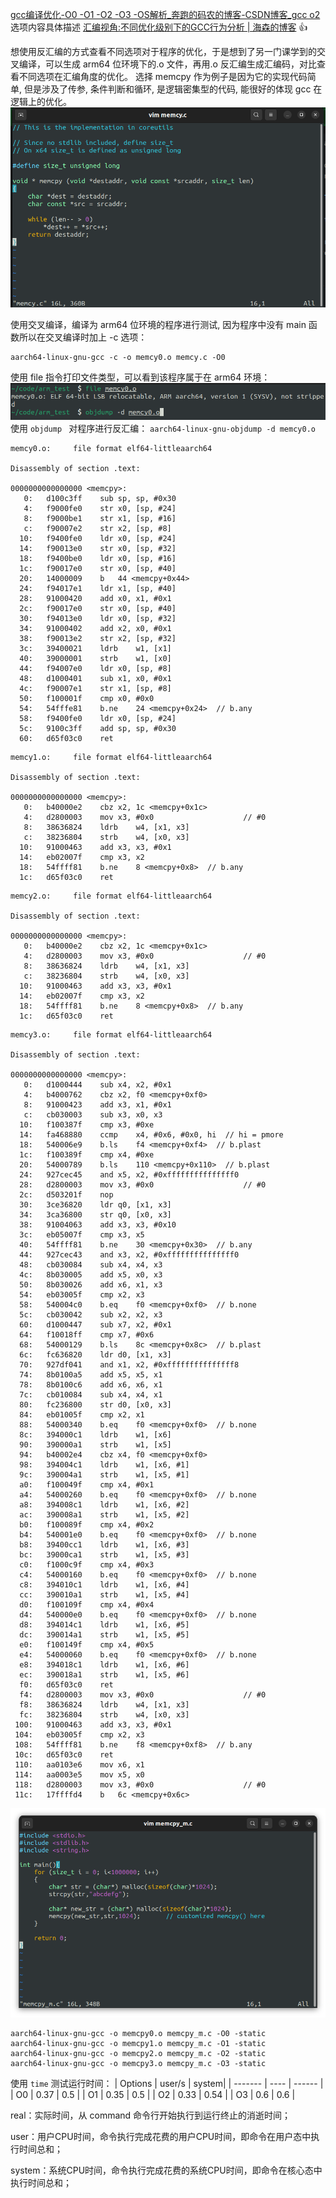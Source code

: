 [gcc编译优化-O0 -O1 -O2 -O3 -OS解析_奔跑的码农的博客-CSDN博客_gcc o2](https://blog.csdn.net/wuxing26jiayou/article/details/96132721) 选项内容具体描述
[汇编视角:不同优化级别下的GCC行为分析 | 海森的博客](https://hisenz.com/post/%E6%B1%87%E7%BC%96%E8%A7%86%E8%A7%92-%E4%B8%8D%E5%90%8C%E4%BC%98%E5%8C%96%E7%BA%A7%E5%88%AB%E4%B8%8B%E7%9A%84GCC%E8%A1%8C%E4%B8%BA%E5%88%86%E6%9E%90/) 👍

想使用反汇编的方式查看不同选项对于程序的优化，于是想到了另一门课学到的交叉编译，可以生成 arm64 位环境下的.o 文件，再用.o 反汇编生成汇编码，对比查看不同选项在汇编角度的优化。
选择 memcpy 作为例子是因为它的实现代码简单, 但是涉及了传参, 条件判断和循环, 是逻辑密集型的代码, 能很好的体现 gcc 在逻辑上的优化。
![500](https://raw.githubusercontent.com/acdefg/cdn/main/obsidian/202211171818644.png)

使用交叉编译，编译为 arm64 位环境的程序进行测试, 因为程序中没有 main 函数所以在交叉编译时加上 -c 选项：
```shell
aarch64-linux-gnu-gcc -c -o memcy0.o memcy.c -O0
```
使用 file 指令打印文件类型，可以看到该程序属于在 arm64 环境：
![](https://raw.githubusercontent.com/acdefg/cdn/main/obsidian/202211171841155.png)
使用 `objdump ` 对程序进行反汇编：
`aarch64-linux-gnu-objdump -d memcy0.o `

```shell
memcy0.o:     file format elf64-littleaarch64

Disassembly of section .text:

0000000000000000 <memcpy>:
   0:	d100c3ff 	sub	sp, sp, #0x30
   4:	f9000fe0 	str	x0, [sp, #24]
   8:	f9000be1 	str	x1, [sp, #16]
   c:	f90007e2 	str	x2, [sp, #8]
  10:	f9400fe0 	ldr	x0, [sp, #24]
  14:	f90013e0 	str	x0, [sp, #32]
  18:	f9400be0 	ldr	x0, [sp, #16]
  1c:	f90017e0 	str	x0, [sp, #40]
  20:	14000009 	b	44 <memcpy+0x44>
  24:	f94017e1 	ldr	x1, [sp, #40]
  28:	91000420 	add	x0, x1, #0x1
  2c:	f90017e0 	str	x0, [sp, #40]
  30:	f94013e0 	ldr	x0, [sp, #32]
  34:	91000402 	add	x2, x0, #0x1
  38:	f90013e2 	str	x2, [sp, #32]
  3c:	39400021 	ldrb	w1, [x1]
  40:	39000001 	strb	w1, [x0]
  44:	f94007e0 	ldr	x0, [sp, #8]
  48:	d1000401 	sub	x1, x0, #0x1
  4c:	f90007e1 	str	x1, [sp, #8]
  50:	f100001f 	cmp	x0, #0x0
  54:	54fffe81 	b.ne	24 <memcpy+0x24>  // b.any
  58:	f9400fe0 	ldr	x0, [sp, #24]
  5c:	9100c3ff 	add	sp, sp, #0x30
  60:	d65f03c0 	ret
```

```shell
memcy1.o:     file format elf64-littleaarch64

Disassembly of section .text:

0000000000000000 <memcpy>:
   0:	b40000e2 	cbz	x2, 1c <memcpy+0x1c>
   4:	d2800003 	mov	x3, #0x0                   	// #0
   8:	38636824 	ldrb	w4, [x1, x3]
   c:	38236804 	strb	w4, [x0, x3]
  10:	91000463 	add	x3, x3, #0x1
  14:	eb02007f 	cmp	x3, x2
  18:	54ffff81 	b.ne	8 <memcpy+0x8>  // b.any
  1c:	d65f03c0 	ret
```

```shell
memcy2.o:     file format elf64-littleaarch64

Disassembly of section .text:

0000000000000000 <memcpy>:
   0:	b40000e2 	cbz	x2, 1c <memcpy+0x1c>
   4:	d2800003 	mov	x3, #0x0                   	// #0
   8:	38636824 	ldrb	w4, [x1, x3]
   c:	38236804 	strb	w4, [x0, x3]
  10:	91000463 	add	x3, x3, #0x1
  14:	eb02007f 	cmp	x3, x2
  18:	54ffff81 	b.ne	8 <memcpy+0x8>  // b.any
  1c:	d65f03c0 	ret

```

```shell
memcy3.o:     file format elf64-littleaarch64

Disassembly of section .text:

0000000000000000 <memcpy>:
   0:	d1000444 	sub	x4, x2, #0x1
   4:	b4000762 	cbz	x2, f0 <memcpy+0xf0>
   8:	91000423 	add	x3, x1, #0x1
   c:	cb030003 	sub	x3, x0, x3
  10:	f100387f 	cmp	x3, #0xe
  14:	fa468880 	ccmp	x4, #0x6, #0x0, hi  // hi = pmore
  18:	540006e9 	b.ls	f4 <memcpy+0xf4>  // b.plast
  1c:	f100389f 	cmp	x4, #0xe
  20:	54000789 	b.ls	110 <memcpy+0x110>  // b.plast
  24:	927cec45 	and	x5, x2, #0xfffffffffffffff0
  28:	d2800003 	mov	x3, #0x0                   	// #0
  2c:	d503201f 	nop
  30:	3ce36820 	ldr	q0, [x1, x3]
  34:	3ca36800 	str	q0, [x0, x3]
  38:	91004063 	add	x3, x3, #0x10
  3c:	eb05007f 	cmp	x3, x5
  40:	54ffff81 	b.ne	30 <memcpy+0x30>  // b.any
  44:	927cec43 	and	x3, x2, #0xfffffffffffffff0
  48:	cb030084 	sub	x4, x4, x3
  4c:	8b030005 	add	x5, x0, x3
  50:	8b030026 	add	x6, x1, x3
  54:	eb03005f 	cmp	x2, x3
  58:	540004c0 	b.eq	f0 <memcpy+0xf0>  // b.none
  5c:	cb030042 	sub	x2, x2, x3
  60:	d1000447 	sub	x7, x2, #0x1
  64:	f10018ff 	cmp	x7, #0x6
  68:	54000129 	b.ls	8c <memcpy+0x8c>  // b.plast
  6c:	fc636820 	ldr	d0, [x1, x3]
  70:	927df041 	and	x1, x2, #0xfffffffffffffff8
  74:	8b0100a5 	add	x5, x5, x1
  78:	8b0100c6 	add	x6, x6, x1
  7c:	cb010084 	sub	x4, x4, x1
  80:	fc236800 	str	d0, [x0, x3]
  84:	eb01005f 	cmp	x2, x1
  88:	54000340 	b.eq	f0 <memcpy+0xf0>  // b.none
  8c:	394000c1 	ldrb	w1, [x6]
  90:	390000a1 	strb	w1, [x5]
  94:	b40002e4 	cbz	x4, f0 <memcpy+0xf0>
  98:	394004c1 	ldrb	w1, [x6, #1]
  9c:	390004a1 	strb	w1, [x5, #1]
  a0:	f100049f 	cmp	x4, #0x1
  a4:	54000260 	b.eq	f0 <memcpy+0xf0>  // b.none
  a8:	394008c1 	ldrb	w1, [x6, #2]
  ac:	390008a1 	strb	w1, [x5, #2]
  b0:	f100089f 	cmp	x4, #0x2
  b4:	540001e0 	b.eq	f0 <memcpy+0xf0>  // b.none
  b8:	39400cc1 	ldrb	w1, [x6, #3]
  bc:	39000ca1 	strb	w1, [x5, #3]
  c0:	f1000c9f 	cmp	x4, #0x3
  c4:	54000160 	b.eq	f0 <memcpy+0xf0>  // b.none
  c8:	394010c1 	ldrb	w1, [x6, #4]
  cc:	390010a1 	strb	w1, [x5, #4]
  d0:	f100109f 	cmp	x4, #0x4
  d4:	540000e0 	b.eq	f0 <memcpy+0xf0>  // b.none
  d8:	394014c1 	ldrb	w1, [x6, #5]
  dc:	390014a1 	strb	w1, [x5, #5]
  e0:	f100149f 	cmp	x4, #0x5
  e4:	54000060 	b.eq	f0 <memcpy+0xf0>  // b.none
  e8:	394018c1 	ldrb	w1, [x6, #6]
  ec:	390018a1 	strb	w1, [x5, #6]
  f0:	d65f03c0 	ret
  f4:	d2800003 	mov	x3, #0x0                   	// #0
  f8:	38636824 	ldrb	w4, [x1, x3]
  fc:	38236804 	strb	w4, [x0, x3]
 100:	91000463 	add	x3, x3, #0x1
 104:	eb03005f 	cmp	x2, x3
 108:	54ffff81 	b.ne	f8 <memcpy+0xf8>  // b.any
 10c:	d65f03c0 	ret
 110:	aa0103e6 	mov	x6, x1
 114:	aa0003e5 	mov	x5, x0
 118:	d2800003 	mov	x3, #0x0                   	// #0
 11c:	17ffffd4 	b	6c <memcpy+0x6c>
```

![](https://raw.githubusercontent.com/acdefg/cdn/main/obsidian/202211172105322.png)

```shell
aarch64-linux-gnu-gcc -o memcpy0.o memcpy_m.c -O0 -static
aarch64-linux-gnu-gcc -o memcpy1.o memcpy_m.c -O1 -static
aarch64-linux-gnu-gcc -o memcpy2.o memcpy_m.c -O2 -static
aarch64-linux-gnu-gcc -o memcpy3.o memcpy_m.c -O3 -static
```

使用 `time` 测试运行时间：
| Options | user/s | system|
| ------- | ---- | ------ |
| O0      |  0.37    |  0.5      |
| O1      |   0.35   |  0.5      |
| O2      |    0.33  |   0.54     |
| O3        |     0.6    |  0.6      |

real：实际时间，从 command 命令行开始执行到运行终止的消逝时间；

user：用户CPU时间，命令执行完成花费的用户CPU时间，即命令在用户态中执行时间总和；

system：系统CPU时间，命令执行完成花费的系统CPU时间，即命令在核心态中执行时间总和；




